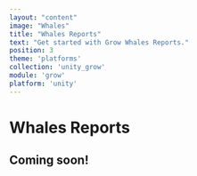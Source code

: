 ```yaml
---
layout: "content"
image: "Whales"
title: "Whales Reports"
text: "Get started with Grow Whales Reports."
position: 3
theme: 'platforms'
collection: 'unity_grow'
module: 'grow'
platform: 'unity'
---
```


# Whales Reports

## Coming soon!
